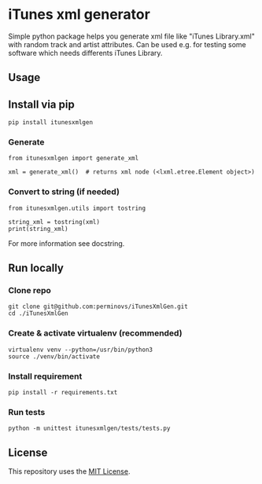 # iTunes xml generator

Simple python package helps you generate xml file like "iTunes Library.xml" with random track and artist attributes.
Can be used e.g. for testing some software which needs differents iTunes Library.

## Usage
## Install via pip
```
pip install itunesxmlgen
```
### Generate
```
from itunesxmlgen import generate_xml

xml = generate_xml()  # returns xml node (<lxml.etree.Element object>)
```

### Convert to string (if needed)
```
from itunesxmlgen.utils import tostring

string_xml = tostring(xml)
print(string_xml)
```

For more information see docstring.

## Run locally
### Clone repo
```
git clone git@github.com:perminovs/iTunesXmlGen.git
cd ./iTunesXmlGen
```
### Create & activate virtualenv (recommended)
```
virtualenv venv --python=/usr/bin/python3
source ./venv/bin/activate
```
### Install requirement
```
pip install -r requirements.txt
```
### Run tests
```
python -m unittest itunesxmlgen/tests/tests.py
```

## License
This repository uses the [MIT License](/LICENSE).
